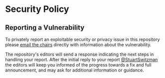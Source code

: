 # Security Policy

## Reporting a Vulnerability

To privately report an exploitable security or privacy issue in this repository please [email the chairs](mailto:group-privacycg-chairs@w3.org) directly with information about the vulnerability.

The repository's editors will send a response indicating the next steps in handling your report. After the initial reply to your report [@StuartSwitzman](https://github.com/privacycg/.github/blob/StuartSwitzman/SECURITY.md) the editors will keep you informed of the progress towards a fix and full announcement, and may ask for additional information or guidance.

